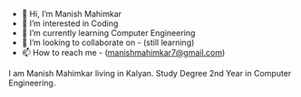 - 👋 Hi, I’m Manish Mahimkar
- 👀 I’m interested in Coding
- 🌱 I’m currently learning Computer Engineering
- 💞️ I’m looking to collaborate on - (still learning)
- 📫 How to reach me - (manishmahimkar7@gmail.com)

<!---
BrutalLegends/BrutalLegends is a ✨ special ✨ repository because its `README.md` (this file) appears on your GitHub profile.
You can click the Preview link to take a look at your changes.
--->

I am Manish Mahimkar living in Kalyan. Study Degree 2nd Year in Computer Engineering.
